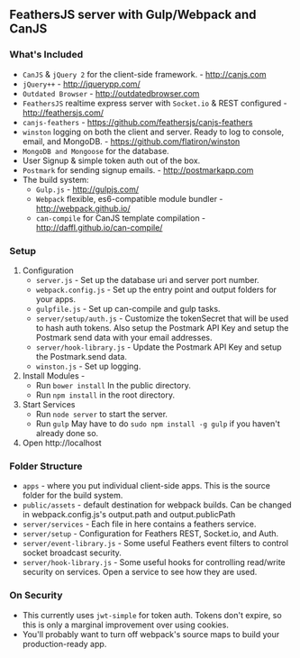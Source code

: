 ## FeathersJS server with Gulp/Webpack and CanJS


### What's Included
 * `CanJS` & `jQuery 2` for the client-side framework. - http://canjs.com
 * `jQuery++` - http://jquerypp.com/
 * `Outdated Browser` - http://outdatedbrowser.com
 * `FeathersJS` realtime express server with `Socket.io` & REST configured - http://feathersjs.com/
 * `canjs-feathers` - https://github.com/feathersjs/canjs-feathers
 * `winston` logging on both the client and server. Ready to log to console, email, and MongoDB. - https://github.com/flatiron/winston
 * `MongoDB and Mongoose` for the database.
 * User Signup & simple token auth out of the box.
 * `Postmark` for sending signup emails. - http://postmarkapp.com
 * The build system:
	* `Gulp.js` - http://gulpjs.com/
	* `Webpack` flexible, es6-compatible module bundler - http://webpack.github.io/
	* `can-compile` for CanJS template compilation - http://daffl.github.io/can-compile/


### Setup
1. Configuration
	* `server.js` - Set up the database uri and server port number.
	* `webpack.config.js` - Set up the entry point and output folders for your apps.
	* `gulpfile.js` - Set up can-compile and gulp tasks.
	* `server/setup/auth.js` - Customize the tokenSecret that will be used to hash auth tokens.  Also setup the Postmark API Key and setup the Postmark send data with your email addresses.
	* `server/hook-library.js` - Update the Postmark API Key and setup the Postmark.send data.
	* `winston.js` - Set up logging.
2. Install Modules -
	* Run `bower install` In the public directory.
	* Run `npm install` in the root directory.
3. Start Services
	* Run `node server` to start the server.
	* Run `gulp`   May have to do `sudo npm install -g gulp` if you haven't already done so.
4. Open http://localhost


### Folder Structure
 * `apps` - where you put individual client-side apps.  This is the source folder for the build system.
 * `public/assets` - default destination for webpack builds.  Can be changed in webpack.config.js's output.path and output.publicPath
 * `server/services` - Each file in here contains a feathers service.
 * `server/setup` - Configuration for Feathers REST, Socket.io, and Auth.
 * `server/event-library.js` - Some useful Feathers event filters to control socket broadcast security.
 * `server/hook-library.js` - Some useful hooks for controlling read/write security on services.  Open a service to see how they are used.


### On Security
 * This currently uses `jwt-simple` for token auth.  Tokens don't expire, so this is only a marginal improvement over using cookies.
 * You'll probably want to turn off webpack's source maps to build your production-ready app.